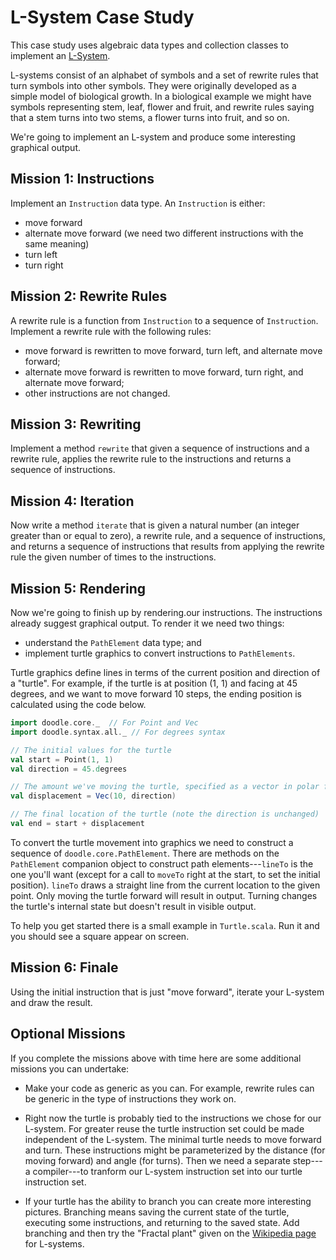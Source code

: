 # L-System Case Study

This case study uses algebraic data types and collection classes to implement an [L-System][lsystem].

L-systems consist of an alphabet of symbols and a set of rewrite rules that turn symbols into other symbols. They were originally developed as a simple model of biological growth. In a biological example we might have symbols representing stem, leaf, flower and fruit, and rewrite rules saying that a stem turns into two stems, a flower turns into fruit, and so on.

We're going to implement an L-system and produce some interesting graphical output.


## Mission 1: Instructions

Implement an `Instruction` data type. An `Instruction` is either:

- move forward
- alternate move forward (we need two different instructions with the same meaning)
- turn left
- turn right


## Mission 2: Rewrite Rules

A rewrite rule is a function from `Instruction` to a sequence of `Instruction`. Implement a rewrite rule with the following rules:

- move forward is rewritten to move forward, turn left, and alternate move forward;
- alternate move forward is rewritten to move forward, turn right, and alternate move forward;
- other instructions are not changed.


## Mission 3: Rewriting

Implement a method `rewrite` that given a sequence of instructions and a rewrite rule, applies the rewrite rule to the instructions and returns a sequence of instructions.


## Mission 4: Iteration

Now write a method `iterate` that is given a natural number (an integer greater than or equal to zero), a rewrite rule, and a sequence of instructions, and returns a sequence of instructions that results from applying the rewrite rule the given number of times to the instructions.


## Mission 5: Rendering

Now we're going to finish up by rendering.our instructions. The instructions already suggest graphical output. To render it we need two things:

- understand the `PathElement` data type; and
- implement turtle graphics to convert instructions to `PathElements`. 

Turtle graphics define lines in terms of the current position and direction of a "turtle". For example, if the turtle is at position (1, 1) and facing at 45 degrees, and we want to move forward 10 steps, the ending position is calculated using the code below.

``` scala
import doodle.core._  // For Point and Vec
import doodle.syntax.all._ // For degrees syntax

// The initial values for the turtle
val start = Point(1, 1)
val direction = 45.degrees

// The amount we've moving the turtle, specified as a vector in polar form
val displacement = Vec(10, direction)

// The final location of the turtle (note the direction is unchanged)
val end = start + displacement
```

To convert the turtle movement into graphics we need to construct a sequence of `doodle.core.PathElement`. There are methods on the `PathElement` companion object to construct path elements---`lineTo` is the one you'll want (except for a call to `moveTo` right at the start, to set the initial position). `lineTo` draws a straight line from the current location to the given point. Only moving the turtle forward will result in output. Turning changes the turtle's internal state but doesn't result in visible output.

To help you get started there is a small example in `Turtle.scala`. Run it and you should see a square appear on screen.


## Mission 6: Finale

Using the initial instruction that is just "move forward", iterate your L-system and draw the result.


## Optional Missions

If you complete the missions above with time here are some additional missions you can undertake:

- Make your code as generic as you can. For example, rewrite rules can be generic in the type of instructions they work on.

- Right now the turtle is probably tied to the instructions we chose for our L-system. For greater reuse the turtle instruction set could be made independent of the L-system. The minimal turtle needs to move forward and turn. These instructions might be parameterized by the distance (for moving forward) and angle (for turns). Then we need a separate step---a compiler---to tranform our L-system instruction set into our turtle instruction set.

- If your turtle has the ability to branch you can create more interesting pictures. Branching means saving the current state of the turtle, executing some instructions, and returning to the saved state. Add branching and then try the "Fractal plant" given on the [Wikipedia page][lsystem] for L-systems.

[lsystem]: https://en.wikipedia.org/wiki/L-system
